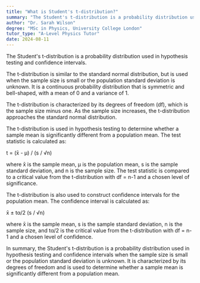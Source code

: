 ```yaml
---
title: "What is Student's t-distribution?"
summary: "The Student's t-distribution is a probability distribution used in hypothesis testing and confidence intervals."
author: "Dr. Sarah Wilson"
degree: "MSc in Physics, University College London"
tutor_type: "A-Level Physics Tutor"
date: 2024-08-11
---
```


The Student's t-distribution is a probability distribution used in hypothesis testing and confidence intervals.

The t-distribution is similar to the standard normal distribution, but is used when the sample size is small or the population standard deviation is unknown. It is a continuous probability distribution that is symmetric and bell-shaped, with a mean of 0 and a variance of 1.

The t-distribution is characterized by its degrees of freedom (df), which is the sample size minus one. As the sample size increases, the t-distribution approaches the standard normal distribution.

The t-distribution is used in hypothesis testing to determine whether a sample mean is significantly different from a population mean. The test statistic is calculated as:

t = (x̄ - μ) / (s / √n)

where x̄ is the sample mean, μ is the population mean, s is the sample standard deviation, and n is the sample size. The test statistic is compared to a critical value from the t-distribution with df = n-1 and a chosen level of significance.

The t-distribution is also used to construct confidence intervals for the population mean. The confidence interval is calculated as:

x̄ ± tα/2 (s / √n)

where x̄ is the sample mean, s is the sample standard deviation, n is the sample size, and tα/2 is the critical value from the t-distribution with df = n-1 and a chosen level of confidence.

In summary, the Student's t-distribution is a probability distribution used in hypothesis testing and confidence intervals when the sample size is small or the population standard deviation is unknown. It is characterized by its degrees of freedom and is used to determine whether a sample mean is significantly different from a population mean.
    